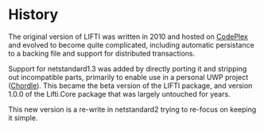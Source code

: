 # History

The original version of LIFTI was written in 2010 and hosted on [CodePlex](https://archive.codeplex.com/?p=lifti)
and evolved to become quite complicated, including automatic persistance to a backing file and support for
distributed transactions.

Support for netstandard1.3 was added by directly porting it and stripping out incompatible parts, primarily to
enable use in a personal UWP project ([Chordle](https://chordle.com)). This became the beta version of the LIFTI
package, and version 1.0.0 of the Lifti.Core package that was largely untouched for years.

This new version is a re-write in netstandard2 trying to re-focus on keeping it simple.